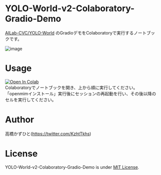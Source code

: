 # YOLO-World-v2-Colaboratory-Gradio-Demo
[AILab-CVC/YOLO-World](https://github.com/AILab-CVC/YOLO-World) のGradioデモをColaboratoryで実行するノートブックです。

![image](https://github.com/Kazuhito00/YOLO-World-v2-Colaboratory-Gradio-Demo/assets/37477845/1e0d98bd-7b27-4402-8cbb-ce4f53a6543f)

# Usage
[![Open In Colab](https://colab.research.google.com/assets/colab-badge.svg)](https://colab.research.google.com/github/Kazuhito00/YOLO-World-v2-Colaboratory-Gradio-Demo/blob/main/YOLO-World-v2-Colaboratory-Gradio-Demo.ipynb)<br>
Colaboratoryでノートブックを開き、上から順に実行してください。<br>
「openmimインストール」実行後にセッションの再起動を行い、その後以降のセルを実行してください。

# Author
高橋かずひと(https://twitter.com/KzhtTkhs)
 
# License 
YOLO-World-v2-Colaboratory-Gradio-Demo is under [MIT License](LICENSE).

